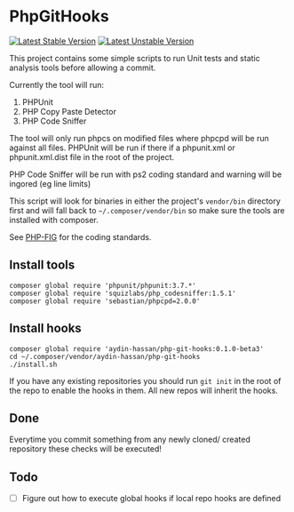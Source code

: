 PhpGitHooks
===========
[![Latest Stable Version](https://poser.pugx.org/aydin-hassan/php-git-hooks/v/stable.png)](https://packagist.org/packages/aydin0hassan/php-git-hooks)
[![Latest Unstable Version](https://poser.pugx.org/aydin-hassan/php-git-hooks/v/unstable.png)](https://packagist.org/packages/aydin-hassan/php-git-hooks)

This project contains some simple scripts to run Unit tests and static analysis tools before allowing a commit.

Currently the tool will run:

1. PHPUnit
2. PHP Copy Paste Detector
3. PHP Code Sniffer

The tool will only run phpcs on modified files where phpcpd will be run against all files. PHPUnit will be run if there if a phpunit.xml or phpunit.xml.dist file in the root of the project.

PHP Code Sniffer will be run with ps2 coding standard and warning will be ingored (eg line limits)

This script will look for binaries in either the project's `vendor/bin` directory first and will fall back to `~/.composer/vendor/bin` so make sure the tools are installed with composer.

See [PHP-FIG](https://github.com/php-fig/fig-standards) for the coding standards.


Install tools
-------------

    composer global require 'phpunit/phpunit:3.7.*'
    composer global require 'squizlabs/php_codesniffer:1.5.1'
    composer global require 'sebastian/phpcpd=2.0.0'

Install hooks
-------------

    composer global require 'aydin-hassan/php-git-hooks:0.1.0-beta3'
    cd ~/.composer/vendor/aydin-hassan/php-git-hooks
    ./install.sh

If you have any existing repositories you should run `git init` in the root of the repo to enable the hooks in them. All new repos will inherit the hooks.

Done
----
Everytime you commit something from any newly cloned/ created repository these checks will be executed!

Todo
----
- [ ] Figure out how to execute global hooks if local repo hooks are defined

